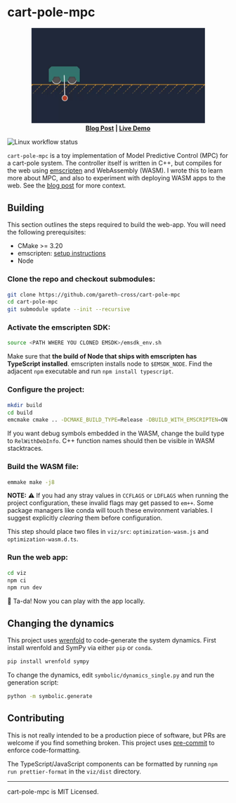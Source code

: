 # cart-pole-mpc

<p align="center">
<img src="./media/cart-pole.gif" alt="GIF animation of the cart-pole simulator." width="395">
<br/>
<strong>
<a href="https://garethx.com/posts/cart-pole-mpc/">Blog Post</a> | <a href="https://garethx.com/cart-pole-mpc-app/">Live Demo</a>
</strong>
</p>

![Linux workflow status](https://github.com/gareth-cross/cart-pole-mpc/actions/workflows/linux.yml/badge.svg?branch=main)

`cart-pole-mpc` is a toy implementation of Model Predictive Control (MPC) for a cart-pole system. The controller itself is written in C++, but compiles for the web using [emscripten](https://emscripten.org) and WebAssembly (WASM). I wrote this to learn more about MPC, and also to experiment with deploying WASM apps to the web. See the [blog post](https://garethx.com/posts/cart-pole-mpc/) for more context.

## Building

This section outlines the steps required to build the web-app. You will need the following prerequisites:
- CMake >= 3.20
- emscripten: [setup instructions](https://emscripten.org/docs/getting_started/downloads.html)
- Node

### Clone the repo and checkout submodules:
```bash
git clone https://github.com/gareth-cross/cart-pole-mpc
cd cart-pole-mpc
git submodule update --init --recursive
```

### Activate the emscripten SDK:
```bash
source <PATH WHERE YOU CLONED EMSDK>/emsdk_env.sh
```
Make sure that **the build of Node that ships with emscripten has TypeScript installed**. emscripten installs node to `$EMSDK_NODE`. Find the adjacent `npm` executable and run `npm install typescript`.

### Configure the project:
```bash
mkdir build
cd build
emcmake cmake .. -DCMAKE_BUILD_TYPE=Release -DBUILD_WITH_EMSCRIPTEN=ON
```
If you want debug symbols embedded in the WASM, change the build type to `RelWithDebInfo`. C++ function names should then be visible in WASM stacktraces.

### Build the WASM file:
```bash
emmake make -j8
```
**NOTE:** ⚠️ If you had any stray values in `CCFLAGS` or `LDFLAGS` when running the project configuration, these invalid flags may get passed to `em++`. Some package managers like conda will touch these environment variables. I suggest explicitly *clearing* them before configuration.

This step should place two files in `viz/src`: `optimization-wasm.js` and `optimization-wasm.d.ts`.

### Run the web app:

```bash
cd viz
npm ci
npm run dev
```
🎉 Ta-da! Now you can play with the app locally.

## Changing the dynamics

This project uses [wrenfold](https://github.com/wrenfold/wrenfold) to code-generate the system dynamics. First install wrenfold and SymPy via either `pip` or `conda`.

```bash
pip install wrenfold sympy
```

To change the dynamics, edit `symbolic/dynamics_single.py` and run the generation script:
```bash
python -m symbolic.generate
```

## Contributing

This is not really intended to be a production piece of software, but PRs are welcome if you find something broken. This project uses [pre-commit](https://pre-commit.com) to enforce code-formatting.

The TypeScript/JavaScript components can be formatted by running `npm run prettier-format` in the `viz/dist` directory.

---

cart-pole-mpc is MIT Licensed.
